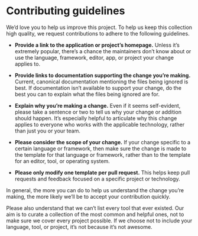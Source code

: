 # Contributing guidelines
We’d love you to help us improve this project. To help us keep this collection high quality, we request contributions to adhere to the following guidelines.

- **Provide a link to the application or project’s homepage.** Unless it’s extremely popular, there’s a chance the maintainers don’t know about or use the language, framework, editor, app, or project your change applies to.

- **Provide links to documentation supporting the change you’re making.** Current, canonical documentation mentioning the files being ignored is best. If documentation isn’t available to support your change, do the best you can to explain what the files being ignored are for.

- **Explain why you’re making a change.** Even if it seems self-evident, please take a sentence or two to tell us why your change or addition should happen. It’s especially helpful to articulate why this change applies to everyone who works with the applicable technology, rather than just you or your team.

- **Please consider the scope of your change.** If your change specific to a certain language or framework, then make sure the change is made to the template for that language or framework, rather than to the template for an editor, tool, or operating system.

- **Please only modify one template per pull request.** This helps keep pull requests and feedback focused on a specific project or technology.

In general, the more you can do to help us understand the change you’re making, the more likely we’ll be to accept your contribution quickly.

Please also understand that we can’t list every tool that ever existed. Our aim is to curate a collection of the most common and helpful ones, not to make sure we cover every project possible. If we choose not to include your language, tool, or project, it’s not because it’s not awesome.
